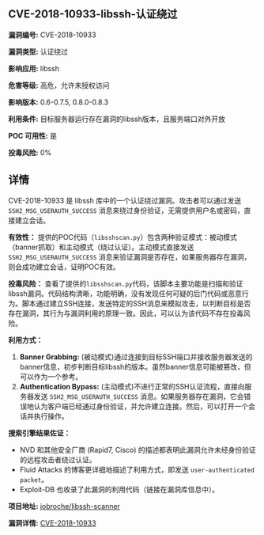 ## CVE-2018-10933-libssh-认证绕过

**漏洞编号:** CVE-2018-10933

**漏洞类型:** 认证绕过

**影响应用:** libssh

**危害等级:** 高危，允许未授权访问

**影响版本:** 0.6-0.7.5, 0.8.0-0.8.3

**利用条件:** 目标服务器运行存在漏洞的libssh版本，且服务端口对外开放

**POC 可用性:** 是

**投毒风险:** 0%

## 详情

CVE-2018-10933 是 libssh 库中的一个认证绕过漏洞。攻击者可以通过发送 `SSH2_MSG_USERAUTH_SUCCESS` 消息来绕过身份验证，无需提供用户名或密码，直接建立会话。 

**有效性：**
提供的POC代码（`libsshscan.py`）包含两种验证模式：被动模式（banner抓取）和主动模式（绕过认证）。主动模式直接发送 `SSH2_MSG_USERAUTH_SUCCESS` 消息来验证漏洞是否存在，如果服务器存在漏洞，则会成功建立会话，证明POC有效。

**投毒风险：**
查看了提供的`libsshscan.py`代码，该脚本主要功能是扫描和验证libssh漏洞。代码结构清晰，功能明确，没有发现任何可疑的后门代码或恶意行为。脚本通过建立SSH连接，发送特定的SSH消息来模拟攻击，以判断目标是否存在漏洞，其行为与漏洞利用的原理一致。因此，可以认为该代码不存在投毒风险。

**利用方式：**
1.  **Banner Grabbing:** (被动模式)通过连接到目标SSH端口并接收服务器发送的banner信息，初步判断目标libssh的版本。虽然banner信息可能被篡改，但可以作为一个参考。
2.  **Authentication Bypass:** (主动模式)不进行正常的SSH认证流程，直接向服务器发送 `SSH2_MSG_USERAUTH_SUCCESS` 消息。如果服务器存在漏洞，它会错误地认为客户端已经通过身份验证，并允许建立连接。然后，可以打开一个会话并执行操作。

**搜索引擎结果佐证：**
*   NVD 和其他安全厂商 (Rapid7, Cisco) 的描述都表明此漏洞允许未经身份验证的远程攻击者绕过认证。
*   Fluid Attacks 的博客更详细地描述了利用方式，即发送 `user-authenticated packet`。
*   Exploit-DB 也收录了此漏洞的利用代码（链接在漏洞库信息中）。

**项目地址:** [jobroche/libssh-scanner](https://github.com/jobroche/libssh-scanner)

**漏洞详情:** [CVE-2018-10933](https://nvd.nist.gov/vuln/detail/CVE-2018-10933)